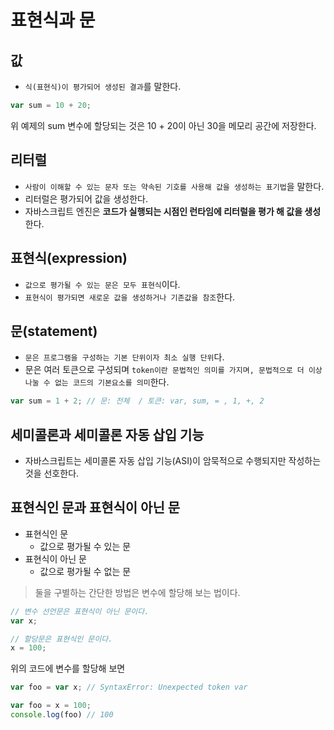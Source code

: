 # 표현식과 문

## 값

* `식(표현식)이 평가되어 생성된 결과`를 말한다.

```javascript
var sum = 10 + 20;
```

위 예제의 sum 변수에 할당되는 것은 10 + 20이 아닌 30을 메모리 공간에 저장한다.

## 리터럴

* `사람이 이해할 수 있는 문자 또는 약속된 기호를 사용해 값을 생성하는 표기법`을 말한다.
* 리터럴은 평가되어 값을 생성한다.
* 자바스크립트 엔진은 <b>코드가 실행되는 시점인 런타임에 리터럴을 평가 해 값을 생성</b> 한다.

## 표현식(expression)

* `값으로 평가될 수 있는 문은 모두 표현식`이다.
* `표현식이 평가되면 새로운 값을 생성하거나 기존값을 참조`한다.

## 문(statement)

* `문은 프로그램을 구성하는 기본 단위이자 최소 실행 단위`다.
* 문은 여러 토큰으로 구성되며 `token이란 문법적인 의미를 가지며, 문법적으로 더 이상 나눌 수 없는 코드의 기본요소를 의미`한다.

```javascript
var sum = 1 + 2; // 문: 전체  / 토큰: var, sum, = , 1, +, 2
```

## 세미콜론과 세미콜론 자동 삽입 기능

* 자바스크립트는 세미콜론 자동 삽입 기능(ASI)이 암묵적으로 수행되지만 작성하는 것을 선호한다.


## 표현식인 문과 표현식이 아닌 문

* 표현식인 문
  * 값으로 평가될 수 있는 문
* 표현식이 아닌 문
  * 값으로 평가될 수 없는 문

> 둘을 구별하는 간단한 방법은 변수에 할당해 보는 법이다.

```javascript
// 변수 선언문은 표현식이 아닌 문이다.
var x;

// 할당문은 표현식인 문이다.
x = 100;
```
위의 코드에 변수를 할당해 보면

```javascript
var foo = var x; // SyntaxError: Unexpected token var

var foo = x = 100;
console.log(foo) // 100
```

